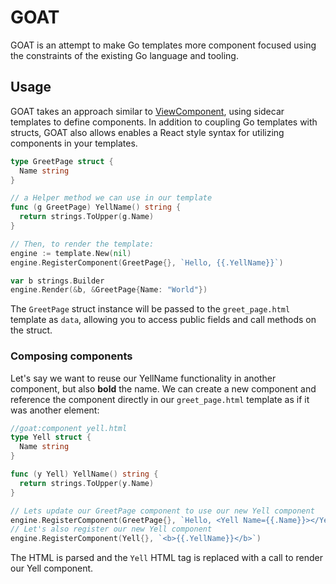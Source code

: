# GOAT

GOAT is an attempt to make Go templates more component focused using the constraints of the existing Go language and tooling.

## Usage

GOAT takes an approach similar to [ViewComponent](https://viewcomponent.org/), using sidecar templates to define components. In addition to coupling Go templates with structs, GOAT also allows enables a React style syntax for utilizing components in your templates.

```go
type GreetPage struct {
  Name string
}

// a Helper method we can use in our template
func (g GreetPage) YellName() string {
  return strings.ToUpper(g.Name)
}

// Then, to render the template:
engine := template.New(nil)
engine.RegisterComponent(GreetPage{}, `Hello, {{.YellName}}`)

var b strings.Builder
engine.Render(&b, &GreetPage{Name: "World"})
```

The `GreetPage` struct instance will be passed to the `greet_page.html` template as `data`, allowing you to access public fields and call methods on the struct.

### Composing components

Let's say we want to reuse our YellName functionality in another component, but also **bold** the name. We can create a new component and reference the component directly in our `greet_page.html` template as if it was another element:

```go
//goat:component yell.html
type Yell struct {
  Name string
}

func (y Yell) YellName() string {
  return strings.ToUpper(y.Name)
}

// Lets update our GreetPage component to use our new Yell component
engine.RegisterComponent(GreetPage{}, `Hello, <Yell Name={{.Name}}></Yell>`)
// Let's also register our new Yell component
engine.RegisterComponent(Yell{}, `<b>{{.YellName}}</b>`)
```

The HTML is parsed and the `Yell` HTML tag is replaced with a call to render our Yell component.
